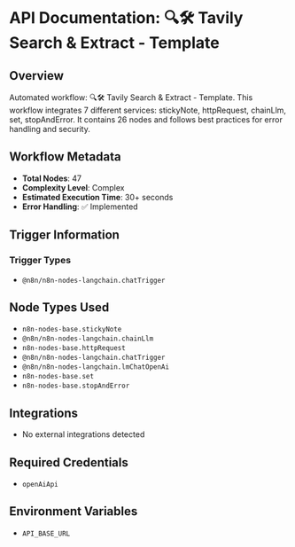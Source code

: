 # API Documentation: 🔍🛠️ Tavily Search & Extract - Template

## Overview
Automated workflow: 🔍🛠️ Tavily Search & Extract - Template. This workflow integrates 7 different services: stickyNote, httpRequest, chainLlm, set, stopAndError. It contains 26 nodes and follows best practices for error handling and security.

## Workflow Metadata
- **Total Nodes**: 47
- **Complexity Level**: Complex
- **Estimated Execution Time**: 30+ seconds
- **Error Handling**: ✅ Implemented

## Trigger Information
### Trigger Types
- `@n8n/n8n-nodes-langchain.chatTrigger`

## Node Types Used
- `n8n-nodes-base.stickyNote`
- `@n8n/n8n-nodes-langchain.chainLlm`
- `n8n-nodes-base.httpRequest`
- `@n8n/n8n-nodes-langchain.chatTrigger`
- `@n8n/n8n-nodes-langchain.lmChatOpenAi`
- `n8n-nodes-base.set`
- `n8n-nodes-base.stopAndError`

## Integrations
- No external integrations detected

## Required Credentials
- `openAiApi`

## Environment Variables
- `API_BASE_URL`
